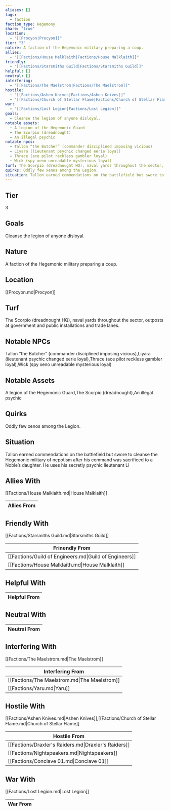 ```yaml
---
aliases: []
tags:
  - faction
faction_type: Hegemony
share: "true"
location:
  - "[[Procyon|Procyon]]"
tier: "3"
nature: A faction of the Hegemonic military preparing a coup.
allies:
  - "[[Factions/House Malklaith|Factions/House Malklaith]]"
friendly:
  - "[[Factions/Starsmiths Guild|Factions/Starsmiths Guild]]"
helpful: []
neutral: []
interfering:
  - "[[Factions/The Maelstrom|Factions/The Maelstrom]]"
hostile:
  - "[[Factions/Ashen Knives|Factions/Ashen Knives]]"
  - "[[Factions/Church of Stellar Flame|Factions/Church of Stellar Flame]]"
war:
  - "[[Factions/Lost Legion|Factions/Lost Legion]]"
goals:
  - Cleanse the legion of anyone disloyal.
notable assets:
  - A legion of the Hegemonic Guard
  - The Scorpio (dreadnought)
  - An illegal psychic
notable npcs:
  - Tallon “the Butcher” (commander disciplined imposing vicious)
  - Liyara (lieutenant psychic changed eerie loyal)
  - Thrace (ace pilot reckless gambler loyal)
  - Wick (spy xeno unreadable mysterious loyal)
turf: The Scorpio (dreadnought HQ), naval yards throughout the sector, outposts at government and public installations and trade lanes.
quirks: Oddly few xenos among the Legion.
situation: Tallon earned commendations on the battlefield but swore to cleanse the Hegemonic military of nepotism after his command was sacrificed to a Noble’s daughter. He uses his secretly psychic lieutenant Li
---
```


## Tier

3

## Goals

Cleanse the legion of anyone disloyal.

## Nature

A faction of the Hegemonic military preparing a coup.

## Location

[[Procyon.md|Procyon]]

## Turf

The Scorpio (dreadnought HQ), naval yards throughout the sector, outposts at government and public installations and trade lanes.

## Notable NPCs

Tallon “the Butcher” (commander disciplined imposing vicious),Liyara (lieutenant psychic changed eerie loyal),Thrace (ace pilot reckless gambler loyal),Wick (spy xeno unreadable mysterious loyal)

## Notable Assets

A legion of the Hegemonic Guard,The Scorpio (dreadnought),An illegal psychic

## Quirks

Oddly few xenos among the Legion.

## Situation

Tallon earned commendations on the battlefield but swore to cleanse the Hegemonic military of nepotism after his command was sacrificed to a Noble’s daughter. He uses his secretly psychic lieutenant Li

## Allies With

[[Factions/House Malklaith.md|House Malklaith]]

| Allies From |
| ----------- |


## Friendly With

[[Factions/Starsmiths Guild.md|Starsmiths Guild]]

| Frinendly From                                         |
| ------------------------------------------------------ |
| [[Factions/Guild of Engineers.md\|Guild of Engineers]] |
| [[Factions/House Malklaith.md\|House Malklaith]]       |


## Helpful With



| Helpful From |
| ------------ |


## Neutral With




| Neutral From |
| ------------ |



## Interfering With

[[Factions/The Maelstrom.md|The Maelstrom]]


| Interfering From                             |
| -------------------------------------------- |
| [[Factions/The Maelstrom.md\|The Maelstrom]] |
| [[Factions/Yaru.md\|Yaru]]                   |



## Hostile With

[[Factions/Ashen Knives.md|Ashen Knives]],[[Factions/Church of Stellar Flame.md|Church of Stellar Flame]]


| Hostile From                                         |
| ---------------------------------------------------- |
| [[Factions/Draxler's Raiders.md\|Draxler's Raiders]] |
| [[Factions/Nightspeakers.md\|Nightspeakers]]         |
| [[Factions/Conclave 01.md\|Conclave 01]]             |



## War With

[[Factions/Lost Legion.md|Lost Legion]]

| War From |
| -------- |

